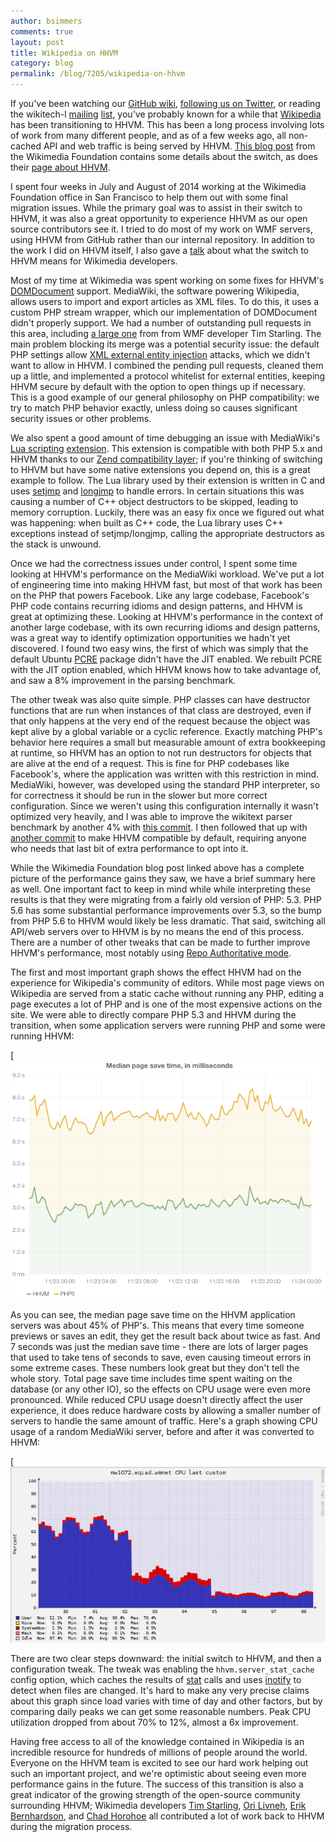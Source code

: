 ```yaml
---
author: bsimmers
comments: true
layout: post
title: Wikipedia on HHVM
category: blog
permalink: /blog/7205/wikipedia-on-hhvm
---
```


If you've been watching our [GitHub wiki](https://github.com/facebook/hhvm/wiki/Users), [following us on Twitter](https://twitter.com/HipHopVM/status/542386731300163585), or reading the wikitech-l [mailing](https://lists.wikimedia.org/pipermail/wikitech-l/2014-December/079720.html) [list](https://lists.wikimedia.org/pipermail/wikitech-l/2014-December/079795.html), you've probably known for a while that [Wikipedia](http://www.wikipedia.org/) has been transitioning to HHVM. This has been a long process involving lots of work from many different people, and as of a few weeks ago, all non-cached API and web traffic is being served by HHVM. [This blog post](https://blog.wikimedia.org/2014/12/29/how-we-made-editing-wikipedia-twice-as-fast/) from the Wikimedia Foundation contains some details about the switch, as does their [page about HHVM](https://www.mediawiki.org/wiki/HHVM).

<!--truncate-->

I spent four weeks in July and August of 2014 working at the Wikimedia Foundation office in San Francisco to help them out with some final migration issues. While the primary goal was to assist in their switch to HHVM, it was also a great opportunity to experience HHVM as our open source contributors see it. I tried to do most of my work on WMF servers, using HHVM from GitHub rather than our internal repository. In addition to the work I did on HHVM itself, I also gave a [talk](https://www.youtube.com/watch?v=IKvILMSNNpk) about what the switch to HHVM means for Wikimedia developers.

Most of my time at Wikimedia was spent working on some fixes for HHVM's [DOMDocument](http://us3.php.net/manual/en/class.domdocument.php) support. MediaWiki, the software powering Wikipedia, allows users to import and export articles as XML files. To do this, it uses a custom PHP stream wrapper, which our implementation of DOMDocument didn't properly support. We had a number of outstanding pull requests in this area, including [a large one](https://github.com/facebook/hhvm/pull/3087) from from WMF developer Tim Starling. The main problem blocking its merge was a potential security issue: the default PHP settings allow [XML external entity injection](http://phpsecurity.readthedocs.org/en/latest/Injection-Attacks.html#xml-external-entity-injection) attacks, which we didn't want to allow in HHVM. I combined the pending pull requests, cleaned them up a little, and implemented a protocol whitelist for external entities, keeping HHVM secure by default with the option to open things up if necessary. This is a good example of our general philosophy on PHP compatibility: we try to match PHP behavior exactly, unless doing so causes significant security issues or other problems.

We also spent a good amount of time debugging an issue with MediaWiki's [Lua scripting](https://www.mediawiki.org/wiki/Lua_scripting) [extension](https://github.com/wikimedia/mediawiki-php-luasandbox). This extension is compatible with both PHP 5.x and HHVM thanks to our [Zend compatibility layer](https://github.com/facebook/hhvm/tree/master/hphp/runtime/ext_zend_compat); if you're thinking of switching to HHVM but have some native extensions you depend on, this is a great example to follow. The Lua library used by their extension is written in C and uses [setjmp](http://linux.die.net/man/3/setjmp) and [longjmp](http://linux.die.net/man/3/longjmp) to handle errors. In certain situations this was causing a number of C++ object destructors to be skipped, leading to memory corruption. Luckily, there was an easy fix once we figured out what was happening: when built as C++ code, the Lua library uses C++ exceptions instead of setjmp/longjmp, calling the appropriate destructors as the stack is unwound.

Once we had the correctness issues under control, I spent some time looking at HHVM's performance on the MediaWiki workload. We've put a lot of engineering time into making HHVM fast, but most of that work has been on the PHP that powers Facebook. Like any large codebase, Facebook's PHP code contains recurring idioms and design patterns, and HHVM is great at optimizing these. Looking at HHVM's performance in the context of another large codebase, with its own recurring idioms and design patterns, was a great way to identify optimization opportunities we hadn't yet discovered. I found two easy wins, the first of which was simply that the default Ubuntu [PCRE](http://www.pcre.org/) package didn't have the JIT enabled. We rebuilt PCRE with the JIT option enabled, which HHVM knows how to take advantage of, and saw a 8% improvement in the parsing benchmark.

The other tweak was also quite simple. PHP classes can have destructor functions that are run when instances of that class are destroyed, even if that only happens at the very end of the request because the object was kept alive by a global variable or a cyclic reference. Exactly matching PHP's behavior here requires a small but measurable amount of extra bookkeeping at runtime, so HHVM has an option to not run destructors for objects that are alive at the end of a request. This is fine for PHP codebases like Facebook's, where the application was written with this restriction in mind. MediaWiki, however, was developed using the standard PHP interpreter, so for correctness it should be run in the slower but more correct configuration. Since we weren't using this configuration internally it wasn't optimized very heavily, and I was able to improve the wikitext parser benchmark by another 4% with [this commit](https://github.com/facebook/hhvm/commit/73fd89ef9ff5f9c0c089cc7dce7aa93f20f2f5a2). I then followed that up with [another commit](https://github.com/facebook/hhvm/commit/c162114abb709e31b48c1b105704738f78586208) to make HHVM compatible by default, requiring anyone who needs that last bit of extra performance to opt into it.

While the Wikimedia Foundation blog post linked above has a complete picture of the performance gains they saw, we have a brief summary here as well. One important fact to keep in mind while while interpreting these results is that they were migrating from a fairly old version of PHP: 5.3. PHP 5.6 has some substantial performance improvements over 5.3, so the bump from PHP 5.6 to HHVM would likely be less dramatic. That said, switching all API/web servers over to HHVM is by no means the end of this process. There are a number of other tweaks that can be made to further improve HHVM's performance, most notably using [Repo Authoritative mode](http://hhvm.com/blog/4061/go-faster).

The first and most important graph shows the effect HHVM had on the experience for Wikipedia's community of editors. While most page views on Wikipedia are served from a static cache without running any PHP, editing a page executes a lot of PHP and is one of the most expensive actions on the site. We were able to directly compare PHP 5.3 and HHVM during the transition, when some application servers were running PHP and some were running HHVM:

[![save-time](/static/images/posts/save-time-0-e1420606571355.png)

As you can see, the median page save time on the HHVM application servers was about 45% of PHP's. This means that every time someone previews or saves an edit, they get the result back about twice as fast. And 7 seconds was just the median save time - there are lots of larger pages that used to take tens of seconds to save, even causing timeout errors in some extreme cases. These numbers look great but they don't tell the whole story. Total page save time includes time spent waiting on the database (or any other IO), so the effects on CPU usage were even more pronounced. While reduced CPU usage doesn't directly affect the user experience, it does reduce hardware costs by allowing a smaller number of servers to handle the same amount of traffic. Here's a graph showing CPU usage of a random MediaWiki server, before and after it was converted to HHVM:

[![wikimedia-cpu-better](/static/images/posts/Screenshot-2014-12-10-11.27.53-e1418240605676.png)

There are two clear steps downward: the initial switch to HHVM, and then a configuration tweak. The tweak was enabling the `hhvm.server_stat_cache` config option, which caches the results of [stat](http://linux.die.net/man/2/stat) calls and uses [inotify](http://man7.org/linux/man-pages/man7/inotify.7.html) to detect when files are changed. It's hard to make any very precise claims about this graph since load varies with time of day and other factors, but by comparing daily peaks we can get some reasonable numbers. Peak CPU utilization dropped from about 70% to 12%, almost a 6x improvement.

Having free access to all of the knowledge contained in Wikipedia is an incredible resource for hundreds of millions of people around the world. Everyone on the HHVM team is excited to see our hard work helping out such an important project, and we're optimistic about seeing even more performance gains in the future. The success of this transition is also a great indicator of the growing strength of the open-source community surrounding HHVM; Wikimedia developers [Tim Starling](https://github.com/facebook/hhvm/commits/master/?author=tstarling), [Ori Livneh](https://github.com/facebook/hhvm/commits/master/?author=atdt), [Erik Bernhardson](https://github.com/facebook/hhvm/commits/master/?author=ebernhardson), and [Chad Horohoe](https://github.com/facebook/hhvm/commits/master/?author=demon) all contributed a lot of work back to HHVM during the migration process.
